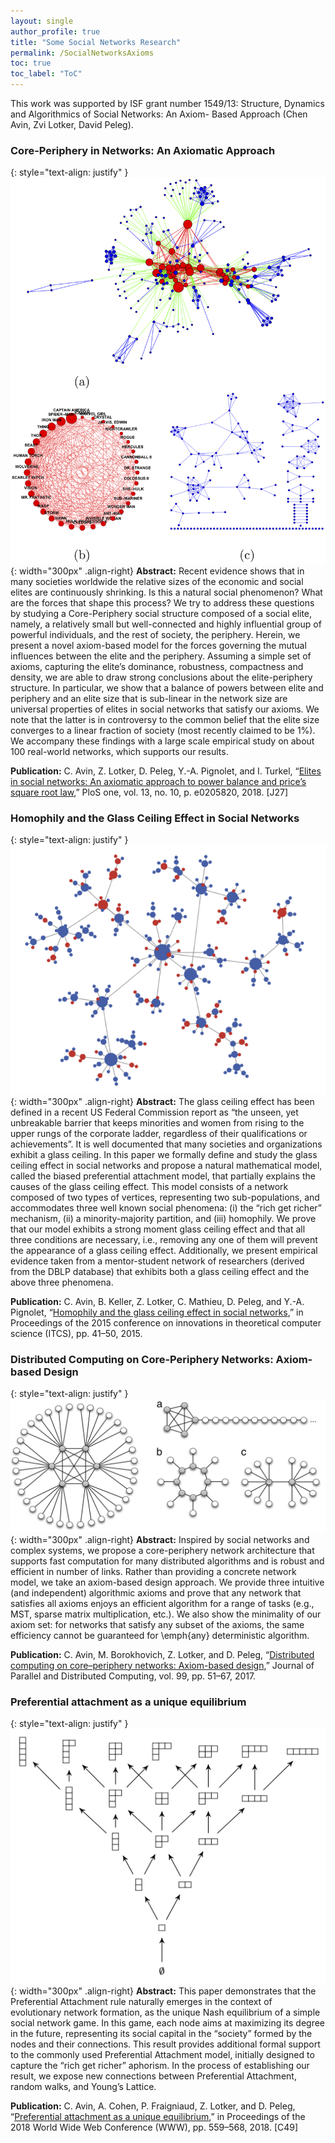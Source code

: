 ```yaml
---
layout: single
author_profile: true
title: "Some Social Networks Research"
permalink: /SocialNetworksAxioms
toc: true
toc_label: "ToC"
---
```


This work was supported by ISF grant number 1549/13: Structure, Dynamics and Algorithmics of Social Networks: An Axiom- Based Approach (Chen Avin, Zvi Lotker, David Peleg).


### Core-Periphery in Networks: An Axiomatic Approach

{: style="text-align: justify" }
![plos](/assets/images/pone.0205820.g001.png){: width="300px" .align-right}
**Abstract:** Recent evidence shows that in many societies worldwide the relative sizes of the economic and social elites are continuously shrinking. Is this a natural social phenomenon? What are the forces that shape this process? We try to address these questions by studying a Core-Periphery social structure composed of a social elite, namely, a relatively small but well-connected and highly influential group of powerful individuals, and the rest of society, the periphery. Herein, we present a novel axiom-based model for the forces governing the mutual influences between the elite and the periphery. Assuming a simple set of axioms, capturing the elite’s dominance, robustness, compactness and density, we are able to draw strong conclusions about the elite-periphery structure. In particular, we show that a balance of powers between elite and periphery and an elite size that is sub-linear in the network size are universal properties of elites in social networks that satisfy our axioms. We note that the latter is in controversy to the common belief that the elite size converges to a linear fraction of society (most recently claimed to be 1%). We accompany these findings with a large scale empirical study on about 100 real-world networks, which supports our results.


**Publication:** C. Avin, Z. Lotker, D. Peleg, Y.-A. Pignolet, and I. Turkel, “[Elites in social networks: An axiomatic approach to power balance and price’s square root law](https://doi.org/10.1371/journal.pone.0205820),” PloS one, vol. 13, no. 10, p. e0205820, 2018. [J27]




### Homophily and the Glass Ceiling Effect in Social Networks


{: style="text-align: justify" }
![Homophily](/assets/images/homophily.jpg){: width="300px" .align-right}
**Abstract:** The glass ceiling effect has been defined in a recent US Federal Commission report as “the unseen, yet unbreakable barrier that keeps minorities and women from rising to the upper rungs of the corporate ladder, regardless of their qualifications or achievements”. It is well documented that many societies and organizations exhibit a glass ceiling. In this paper we formally define and study the glass ceiling effect in social networks and propose a natural mathematical model, called the biased preferential attachment model, that partially explains the causes of the glass ceiling effect. This model consists of a network composed of two types of vertices, representing two sub-populations, and accommodates three well known social phenomena: (i) the “rich get richer” mechanism, (ii) a minority-majority partition, and (iii) homophily. We prove that our model exhibits a strong moment glass ceiling effect and that all three conditions are necessary, i.e., removing any one of them will prevent the appearance of a glass ceiling effect. Additionally, we present empirical evidence taken from a mentor-student network of researchers (derived from the DBLP database) that exhibits both a glass ceiling effect and the above three phenomena.


**Publication:**  C. Avin, B. Keller, Z. Lotker, C. Mathieu, D. Peleg, and Y.-A. Pignolet, “[Homophily and the glass ceiling effect in social networks](https://doi.org/10.1145/2688073.2688097),” in Proceedings of the 2015 conference on innovations in theoretical computer science (ITCS), pp. 41–50, 2015. 



### Distributed Computing on Core-Periphery Networks: Axiom-based Design

{: style="text-align: justify" }
![Homophily](/assets/images/core.jpg){: width="300px" .align-right}
**Abstract:** Inspired by social networks and complex systems, we propose a core-periphery network architecture that supports fast computation for many distributed algorithms and is robust and efficient in number of links. Rather than providing a concrete network model, we take an axiom-based design approach. We provide three intuitive (and independent) algorithmic axioms and prove that any network that satisfies all axioms enjoys an efficient algorithm for a range of tasks (e.g., MST, sparse matrix multiplication, etc.). We also show the minimality of our axiom set: for networks that satisfy any subset of the axioms, the same efficiency cannot be guaranteed for \emph{any} deterministic algorithm.

**Publication:** C. Avin, M. Borokhovich, Z. Lotker, and D. Peleg, “[Distributed computing on core–periphery networks: Axiom-based design](https://doi.org/10.1016/j.jpdc.2016.08.003),” Journal of Parallel and Distributed Computing, vol. 99, pp. 51–67, 2017.


### Preferential attachment as a unique equilibrium

{: style="text-align: justify" }
![Preferential](/assets/images/preferential.jpg){: width="300px" .align-right}
**Abstract:** This paper demonstrates that the Preferential Attachment rule naturally emerges in the context of evolutionary network formation, as the unique Nash equilibrium of a simple social network game. In this game, each node aims at maximizing its degree in the future,
representing its social capital in the “society” formed by the nodes and their connections. This result provides additional formal support to the commonly used Preferential Attachment model, initially designed to capture the “rich get richer” aphorism. In the process of establishing our result, we expose new connections between Preferential Attachment, random walks, and Young’s Lattice.

**Publication:** C. Avin, A. Cohen, P. Fraigniaud, Z. Lotker, and D. Peleg, “[Preferential attachment as a unique equilibrium](https://doi.org/10.1145/3178876.3186122),” in Proceedings of the 2018 World Wide Web Conference (WWW), pp. 559–568, 2018. [C49]


